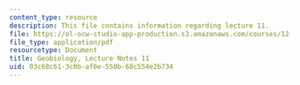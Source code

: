 ```yaml
---
content_type: resource
description: This file contains information regarding lecture 11.
file: https://ol-ocw-studio-app-production.s3.amazonaws.com/courses/12-007-geobiology-spring-2013/03c68c613c0baf0e550b68c554e2b734_MIT12_007S13_Lec11.pdf
file_type: application/pdf
resourcetype: Document
title: Geobiology, Lecture Notes 11
uid: 03c68c61-3c0b-af0e-550b-68c554e2b734
---
```

